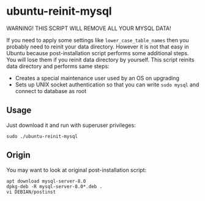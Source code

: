 ubuntu-reinit-mysql
===================

WARNING! THIS SCRIPT WILL REMOVE ALL YOUR MYSQL DATA!

If you need to apply some settings like `lower_case_table_names` then you probably need to reinit your data directory.
However it is not that easy in Ubuntu because post-installation script performs some additional steps.
You will lose them if you reinit data directory by yourself.
This script reinits data directory and performs same steps:

* Creates a special maintenance user used by an OS on upgrading
* Sets up UNIX socket authentication so that you can write `sudo mysql` and connect to database as root

Usage
-----

Just download it and run with superuser privileges:

    sudo ./ubuntu-reinit-mysql

Origin
------

You may want to look at original post-installation script:

    apt download mysql-server-8.0
    dpkg-deb -R mysql-server-8.0*.deb .
    vi DEBIAN/postinst
